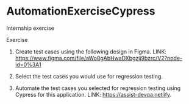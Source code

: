 # AutomationExerciseCypress
Internship exercise

Exercise

1. Create test cases using the following design in Figma.
LINK: https://www.figma.com/file/aWo8gAbHwaDXbgzjj9bzrc/V2?node-id=0%3A1

2. Select the test cases you would use for regression testing.

3. Automate the test cases you selected for regression testing using Cypress for this application.
LINK: https://assist-devqa.netlify.